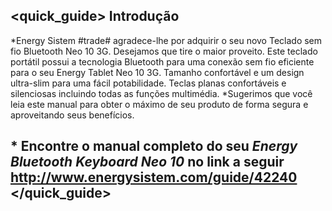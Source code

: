 ## <quick_guide> Introdução

*Energy Sistem #trade# agradece-lhe por adquirir o seu novo Teclado sem fio Bluetooth Neo 10 3G. Desejamos que tire o maior proveito. Este teclado portátil possui a tecnologia Bluetooth para uma conexão sem fio eficiente para o seu Energy Tablet Neo 10 3G. Tamanho confortável e um design ultra-slim para uma fácil potabilidade. Teclas planas confortáveis e silenciosas incluindo todas as funções multimédia.
*Sugerimos que você leia este manual para obter o máximo de seu produto de forma segura e aproveitando seus benefícios.

## <unique> * Encontre o manual completo do seu *Energy Bluetooth Keyboard Neo 10* no link a seguir http://www.energysistem.com/guide/42240 </unique> </quick_guide>
